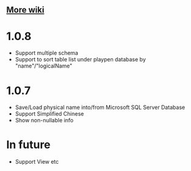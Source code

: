 ## [More wiki](http://code.google.com/p/power-architect-2013/w/list) ##

# 1.0.8 #
  * Support multiple schema
  * Support to sort table list under playpen database by "name"/"logicalName"

# 1.0.7 #
  * Save/Load physical name into/from Microsoft SQL Server Database
  * Support Simplified Chinese
  * Show non-nullable info

# In future #
  * Support View etc